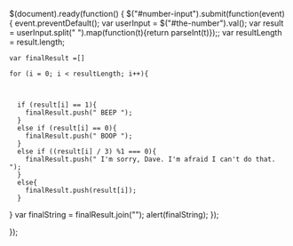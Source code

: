 $(document).ready(function()
{
  $("#number-input").submit(function(event)
  {
    event.preventDefault();
    var userInput = $("#the-number").val();
    var result = userInput.split(" ").map(function(t){return parseInt(t)});;
    var resultLength = result.length;


    var finalResult =[]

    for (i = 0; i < resultLength; i++){



      if (result[i] == 1){
        finalResult.push(" BEEP ");
      }
      else if (result[i] == 0){
        finalResult.push(" BOOP ");
      }
      else if ((result[i] / 3) %1 === 0){
        finalResult.push(" I'm sorry, Dave. I'm afraid I can't do that. ");
      }
      else{
        finalResult.push(result[i]);
      }

}
var finalString = finalResult.join("");
alert(finalString);
  });

  });
